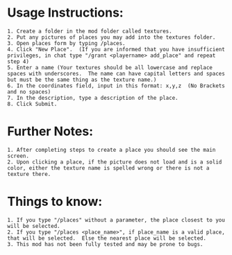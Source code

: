 # Usage Instructions:
    1. Create a folder in the mod folder called textures.
    2. Put any pictures of places you may add into the textures folder.
    3. Open places form by typing /places.
    4. Click "New Place".  (If you are informed that you have insufficient privileges, in chat type "/grant <playername> add_place" and repeat step 4)
    5. Enter a name (Your textures should be all lowercase and replace spaces with underscores.  The name can have capital letters and spaces but must be the same thing as the texture name.)
    6. In the coordinates field, input in this format: x,y,z  (No Brackets and no spaces)
    7. In the description, type a description of the place.
    8. Click Submit.
    
  # Further Notes:
    1. After completing steps to create a place you should see the main screen.
    2. Upon clicking a place, if the picture does not load and is a solid color, either the texture name is spelled wrong or there is not a texture there.
    
  # Things to know:
    1. If you type "/places" without a parameter, the place closest to you will be selected.
    2. If you type "/places <place_name>", if place_name is a valid place, that will be selected.  Else the nearest place will be selected.
    3. This mod has not been fully tested and may be prone to bugs.
